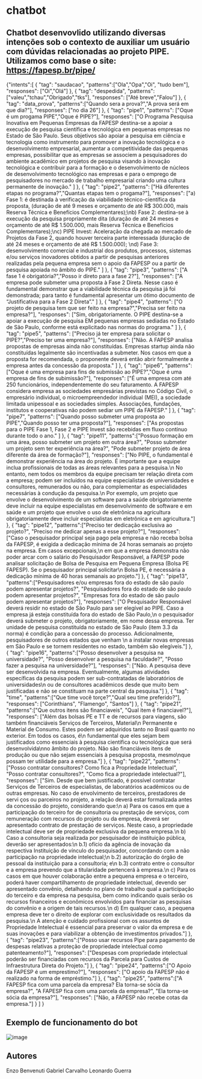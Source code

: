 # chatbot

## Chatbot desenvovlido utilizando diversas intenções sob o contexto de auxiliar um usuário com dúvidas relacionadas ao projeto PIPE. Utilizamos como base o site: https://fapesp.br/pipe/ 
{"intents":[
  { "tag": "saudacao",
    "patterns":["Ola","Opa","Oi", "tudo bem"],
    "responses": ["Oi","Olá"]
  },
  { "tag": "despedida",
    "patterns":["valeu","tchau","Obrigado","tks"],
    "responses": ["Até breve","Falou"]
  },
  { "tag": "data_prova",
    "patterns":["Quando sera a prova?","A prova será em que dia?"],
    "responses": ["no dia 26"]
  },
  { "tag": "pipe1",
    "patterns": ["Oque é um progama PIPE","Oque é PIPE?"],
    "responses": ["O Programa Pesquisa Inovativa em Pequenas Empresas da FAPESP destina-se a apoiar a execução de pesquisa científica e tecnológica em pequenas empresas no Estado de São Paulo. Seus objetivos são apoiar a pesquisa em ciência e tecnologia como instrumento para promover a inovação tecnológica e o desenvolvimento empresarial, aumentar a competitividade das pequenas empresas, possibilitar que as empresas se associem a pesquisadores do ambiente acadêmico em projetos de pesquisa visando à inovação tecnológica e contribuir para a formação e o desenvolvimento de núcleos de desenvolvimento tecnológico nas empresas e para o emprego de pesquisadores no mercado de trabalho empresarial criando uma cultura permanente de inovação." ]
  },
  { "tag": "pipe2",
    "patterns": ["Há diferentes etapas no programa?","Quantas etapas tem o progama?"],
    "responses": ["a) Fase 1: é destinada à verificação da viabilidade técnico-científica da proposta, (duração de até 9 meses e orçamento de até R$ 300.000, mais Reserva Técnica e Benefícios Complementares);\nb) Fase 2: destina-se à execução da pesquisa propriamente dita (duração de até 24 meses e orçamento de até R$ 1.500.000, mais Reserva Técnica e Benefícios Complementares);\nc) PIPE Invest: Aceleração da chegada ao mercado de Projetos da Fase 2, quando houver terceira parte interessada (duração de até 24 meses e orçamento de até R$ 1.500.000); \nd) Fase 3: desenvolvimento comercial e industrial dos produtos, processos, sistemas e/ou serviços inovadores obtidos a partir de pesquisas anteriores realizadas pela pequena empresa sem o apoio da FAPESP ou a partir de pesquisa apoiada no âmbito do PIPE." ]
  },
  { "tag": "pipe3",
    "patterns": ["A fase 1 é obrigatória?","Posso ir direto para a fase 2?"],
    "responses": ["A empresa pode submeter uma proposta à Fase 2 Direta. Nesse caso é fundamental demonstrar que a viabilidade técnica da pesquisa já foi demonstrada; para tanto é fundamental apresentar um ótimo documento de “Justificativa para a Fase 2 Direta”." ]
  },
  { "tag": "pipe4",
    "patterns": ["O projeto de pesquisa tem que ser feito na empresa?","Precisa ser feito na empresa?"],
    "responses": ["Sim, obrigatoriamente. O PIPE destina-se a apoiar a execução de pesquisa EM pequenas empresas sediadas no Estado de São Paulo, conforme está explicitado nas normas do programa." ]
  },
  { "tag": "pipe5",
    "patterns": ["Preciso já ter empresa para solicitar o PIPE?","Preciso ter uma empresa?"],
    "responses": ["Não. A FAPESP analisa propostas de empresas ainda não constituídas. Empresas startup ainda não constituídas legalmente são incentivadas a submeter. Nos casos em que a proposta for recomendada, o proponente deverá então abrir formalmente a empresa antes da concessão da proposta." ]
  },
  { "tag": "pipe6",
    "patterns": ["Oque é uma empresa para fins de submissão ao PIPE?","Oque é uma empresa de fins de subimissão?"],
    "responses": ["É uma empresa com até 250 funcionários, independentemente do seu faturamento. A FAPESP considera empresa as sociedades empresárias previstas no Código Civil, o empresário individual, o microempreendedor individual (MEI), a sociedade limitada unipessoal e as sociedades simples. Associações, fundações, institutos e cooperativas não podem sediar um PIPE da FAPESP." ]
  },
  { "tag": "pipe7",
    "patterns": ["Quando posso submeter uma proposta ao PIPE","Quando posso ter uma proposta?"],
    "responses": ["As propostas para o PIPE Fase 1, Fase 2 e PIPE Invest são recebidas em fluxo contínuo durante todo o ano." ]
  },
  { "tag": "pipe11",
  "patterns":["Possuo formação em uma área, posso submeter um projeto em outra área?", "Posso submeter um projeto sem ter experiência na área?", "Pode submeter projeto de área diferente da área de formação?"],
  "responses": ["No PIPE, o fundamental é demonstrar experiência na área do projeto. É importante que a equipe inclua profissionais de todas as áreas relevantes para a pesquisa.\n No entanto, nem todos os membros da equipe precisam ter relação direta com a empresa; podem ser incluídos na equipe especialistas de universidades e consultores, remunerados ou não, para complementar as especialidades necessárias à condução da pesquisa.\n Por exemplo, um projeto que envolve o desenvolvimento de um software para a saúde obrigatoriamente deve incluir na equipe especialistas em desenvolvimento de software e em saúde e um projeto que envolve o uso de eletrônica na agricultura obrigatoriamente deve incluir especialistas em eletrônica e em agricultura."]
  },
  { "tag": "pipe12",
  "patterns":["Preciso ter dedicação exclusiva ao projeto?", "Preciso me dedicar apenas a esse projeto?"],
  "responses": ["Caso o pesquisador principal seja pago pela empresa e não receba bolsa da FAPESP, é exigida a dedicação mínima de 24 horas semanais ao projeto na empresa. Em casos excepcionais,\n em que a empresa demonstra não poder arcar com o salário do Pesquisador Responsável, a FAPESP pode analisar solicitação de Bolsa de Pesquisa em Pequena Empresa (Bolsa PE FAPESP). Se o pesquisador principal solicitar\n Bolsa PE, é necessária a dedicação mínima de 40 horas semanais ao projeto."]
  },
  { "tag": "pipe13",
  "patterns":["Pesquisadores e/ou empresas fora do estado de são paulo podem apresentar projetos?", "Pesquisadores fora do estado de são paulo podem apresentar projetos?", "Empresas fora do estado de são paulo podem apresentar projetos?"],
  "responses": ["O Pesquisador Responsável deverá residir no estado de São Paulo para ser elegível ao PIPE. Caso a empresa já esteja constituída fora do estado de São Paulo,\n o pesquisador deverá submeter o projeto, obrigatoriamente, em nome dessa empresa. Ter unidade de pesquisa constituída no estado de São Paulo (item 3.3 da norma) é condição para a concessão do processo. Adicionalmente, pesquisadores de outros estados que venham \n a instalar novas empresas em São Paulo e se tornem residentes no estado, também são elegíveis."]
  },
  { "tag": "pipe16",
  "patterns":["Posso desenvolver a pesquisa na universidade?", "Posso desenvolver a pesquisa na faculdade?", "Posso fazer a pesquisa na universidade?"],
  "responses": ["Não. A pesquisa deve ser desenvolvida na empresa. Eventualmente, algumas atividades específicas da pesquisa podem ser sub-contratadas de laboratórios de universidades\n ou de consultores acadêmicos desde que muito bem justificadas e não se constituam na parte central da pesquisa."]
  },
  { "tag": "time",
  "patterns":["Que time você torçe?","Qual seu time preferido?"],
  "responses": ["Corinthians", "Flamengo", "Santos"]
  },
  { "tag": "pipe21",
  "patterns":["Que outros itens são financiaveis", "Qual item é financiavel?"],
  "responses": ["Além das bolsas PE e TT e de recursos para viagens, são também financiáveis Serviços de Terceiros, Material\n Permanente e Material de Consumo. Estes podem ser adquiridos tanto no Brasil quanto no exterior. Em todos os casos, é\n fundamental que eles sejam bem justificados como essenciais à pesquisa científica ou tecnológica que será desenvolvida\nno âmbito do projeto. Não são financiáveis itens de produção ou que não sejam essenciais à pesquisa proposta, mesmo\nque possam ter utilidade para a empresa."]
  },
  { "tag": "pipe22",
  "patterns":["Posso contratar consultores? Como fica a Propriedade Intelectual", "Posso contratar consultores?", "Como fica a propriedade intelectual?"],
  "responses": ["Sim. Desde que bem justificado, é possível contratar Serviços de Terceiros de especialistas, de laboratórios acadêmicos ou de outras empresas. No caso de envolvimento de terceiros, prestadores de servi ços ou parceiros no projeto, a relação deverá estar formalizada antes da concessão do projeto, considerando que:\n a) Para os casos em que a participação do terceiro for de consultoria ou prestação de serviços, com remuneração com recursos do projeto ou da empresa, deverá ser apresentado contrato de prestação de serviços. Neste caso, a propriedade intelectual deve ser de propriedade exclusiva da pequena empresa.\n b) Caso a consultoria seja realizada por pesquisador de instituição pública, deverão ser apresentados:\n b.1) ofício da agência de inovação da respectiva Instituição de vínculo do pesquisador, concordando com a não participação na propriedade intelectual;\n b.2) autorização do órgão de pessoal da instituição para a consultoria; e\n b.3) contrato entre o consultor e a empresa prevendo que a titularidade pertencerá à empresa.\n c) Para os casos em que houver colaboração entre a pequena empresa e o terceiro, poderá haver compartilhamento de propriedade intelectual, devendo ser apresentado convênio, detalhando no plano de trabalho qual a participação do terceiro e da empresa na pesquisa, bem como indicando quais serão os recursos financeiros e econômicos envolvidos para financiar as pesquisas do convênio e a origem de tais recursos.\n d) Em qualquer caso, a pequena empresa deve ter o direito de explorar com exclusividade os resultados da pesquisa.\n A atenção e cuidado profissional com os assuntos de Propriedade Intelectual é essencial para preservar o valor da empresa e de suas inovações e para viabilizar a obtenção de investimentos privados."]
  },
  { "tag": "pipe23",
  "patterns":["Posso usar recursos Pipe para pagamento de despesas relativas a proteção de propriedade intelectual como patenteamento?"],
  "responses": ["Despesas com propriedade intelectual poderão ser financiadas com recursos da Parcela para Custos de Infraestrutura Direta do Projeto."]
  },
  { "tag": "pipe24",
  "patterns":["O Apoio da FAPESP é um emprestimo?"],
  "responses": ["O apoio da FAPESP não é realizado na forma de empréstimo."]
  },
  { "tag": "pipe25",
  "patterns":["A FAPESP fica com uma parcela da empresa? Ela torna-se sócia da empresa?", "A FAPESP fica com uma parcela da empresa?", "Ela torna-se sócia da empresa?"],
  "responses": ["Não, a FAPESP não recebe cotas da empresa."]
  }
]
}

## Exemplo de funcionamento do bot

![image](https://github.com/bieltanaka11/chatbot/assets/85264276/32e03d07-58be-43fb-9a20-6f1e40fea215)

## Autores

Enzo Benvenuti 
Gabriel Carvalho 
Leonardo Guerra 
